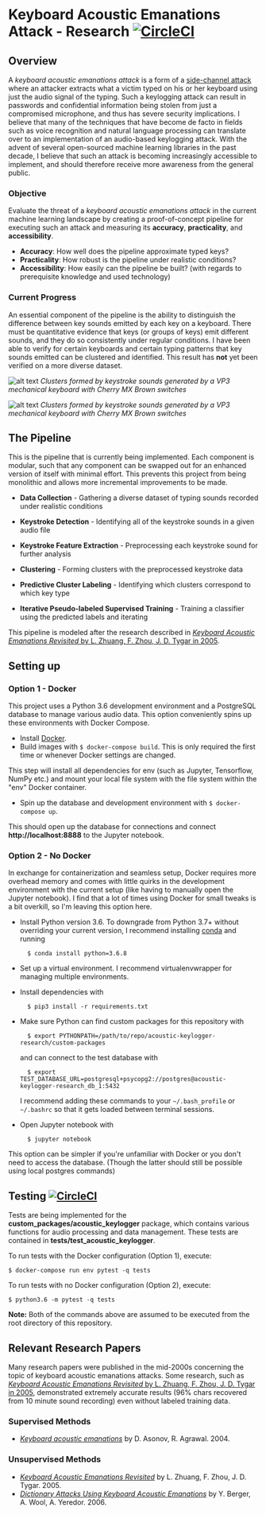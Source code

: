 #  Keyboard Acoustic Emanations Attack - Research [![CircleCI](https://circleci.com/gh/shoyo-inokuchi/acoustic-keylogger-research/tree/master.svg?style=svg)](https://circleci.com/gh/shoyo-inokuchi/acoustic-keylogger-research/tree/master)

## Overview
A *keyboard acoustic emanations attack* is a form of a [side-channel
attack](https://en.wikipedia.org/wiki/Side-channel_attack) where an attacker
extracts what a victim typed on his or her keyboard using just the audio signal
of the typing. Such a keylogging attack can result in passwords and
confidential information being stolen from just a compromised microphone, and
thus has severe security implications. I believe that many of the techniques that
have become de facto in fields such as voice recognition and natural language
processing can translate over to an implementation of an audio-based keylogging
attack. With the advent of several open-sourced machine learning libraries in
the past decade, I believe that such an attack is becoming increasingly
accessible to implement, and should therefore receive more awareness from the
general public.

### Objective
Evaluate the threat of a *keyboard acoustic emanations attack* in the current
machine learning landscape by creating a proof-of-concept pipeline for
executing such an attack and measuring its __accuracy__, __practicality__, and
__accessibility__.
* __Accuracy__: How well does the pipeline approximate typed keys?
* __Practicality__: How robust is the pipeline under realistic conditions?
* __Accessibility__: How easily can the pipeline be built? (with regards to
  prerequisite knowledge and used technology)

### Current Progress
An essential component of the pipeline is the ability to distinguish the
difference between key sounds emitted by each key on a keyboard. There must be
quantitative evidence that keys (or groups of keys) emit different sounds, and
they do so consistently under regular conditions. I have been able to verify
for certain keyboards and certain typing patterns that key sounds emitted can
be clustered and identified. This result has __not__ yet been verified on a
more diverse dataset.

![alt text](https://github.com/shoyo-inokuchi/acoustic-keylogger-research/blob/master/lab/figs/vp3-brown.png)
*Clusters formed by keystroke sounds generated by a VP3 mechanical keyboard
with Cherry MX Brown switches*

![alt text](https://github.com/shoyo-inokuchi/acoustic-keylogger-research/blob/master/lab/figs/macbook2016.png)
*Clusters formed by keystroke sounds generated by a VP3 mechanical keyboard
with Cherry MX Brown switches*


## The Pipeline
This is the pipeline that is currently being implemented. Each component is
modular, such that any component can be swapped out for an enhanced version of
itself with minimal effort. This prevents this project from being monolithic
and allows more incremental improvements to be made.

* __Data Collection__ - Gathering a diverse dataset of typing sounds recorded
under realistic conditions

* __Keystroke Detection__ - Identifying all of the keystroke sounds in a given
audio file

* __Keystroke Feature Extraction__ - Preprocessing each keystroke sound for
further analysis

* __Clustering__ - Forming clusters with the preprocessed keystroke data

* __Predictive Cluster Labeling__ - Identifying which clusters correspond to
which key type

* __Iterative Pseudo-labeled Supervised Training__ - Training a classifier
using the predicted labels and iterating

This pipeline is modeled after the research described in [*Keyboard Acoustic Emanations Revisited* by L. Zhuang, F. Zhou, J. D. Tygar in 2005](https://www.cs.cornell.edu/~shmat/courses/cs6431/zhuang.pdf).


## Setting up
### Option 1 - Docker
This project uses a Python 3.6 development environment and a PostgreSQL database
to manage various audio data. This option conveniently spins up these
environments with Docker Compose.  

* Install [Docker](https://www.docker.com/products/docker-desktop).  
* Build images with `$ docker-compose build`. This is only required the first
time or whenever Docker settings are changed.

This step will install all dependencies for env (such as Jupyter, Tensorflow,
NumPy etc.) and mount your local file system with the file system within the
"env" Docker container.

* Spin up the database and development environment with `$ docker-compose up`.

This should open up the database for connections and connect __http://localhost:8888__ to the Jupyter notebook.

### Option 2 - No Docker
In exchange for containerization and seamless setup, Docker requires more
overhead memory and comes with little quirks in the development environment
with the current setup (like having to manually open the Jupyter notebook). I
find that a lot of times using Docker for small tweaks is a bit overkill, so
I'm leaving this option here.

* Install Python version 3.6. To downgrade from Python 3.7+ without overriding
your current version, I recommend installing [conda](https://www.anaconda.com/distribution/)
and running

        $ conda install python=3.6.8

* Set up a virtual environment. I recommend virtualenvwrapper for managing
multiple environments.   

* Install dependencies with

        $ pip3 install -r requirements.txt  

* Make sure Python can find custom packages for this repository with

        $ export PYTHONPATH=/path/to/repo/acoustic-keylogger-research/custom-packages

  and can connect to the test database with

        $ export TEST_DATABASE_URL=postgresql+psycopg2://postgres@acoustic-keylogger-research_db_1:5432

  I recommend adding these commands to your `~/.bash_profile` or `~/.bashrc` so
  that it gets loaded between terminal sessions.

* Open Jupyter notebook with

        $ jupyter notebook


This option can be simpler if you're unfamiliar with Docker or you don't need
to access the database. (Though the latter should still be possible using local
postgres commands)


## Testing [![CircleCI](https://circleci.com/gh/shoyo-inokuchi/acoustic-keylogger-research/tree/master.svg?style=svg)](https://circleci.com/gh/shoyo-inokuchi/acoustic-keylogger-research/tree/master)

Tests are being implemented for the __custom_packages/acoustic_keylogger__
package, which contains various functions for audio processing and data
management. These tests are contained in __tests/test_acoustic_keylogger__.

To run tests with the Docker configuration (Option 1), execute:

    $ docker-compose run env pytest -q tests

To run tests with no Docker configuration (Option 2), execute:

    $ python3.6 -m pytest -q tests

__Note:__ Both of the commands above are assumed to be executed from the root
directory of this repository.


## Relevant Research Papers
Many research papers were published in the mid-2000s concerning the topic of
keyboard acoustic emanations attacks. Some research, such as [*Keyboard
Acoustic Emanations Revisited* by L. Zhuang, F. Zhou, J. D. Tygar in
2005](https://www.cs.cornell.edu/~shmat/courses/cs6431/zhuang.pdf),
demonstrated extremely accurate results (96% chars recovered from 10 minute
sound recording) even without labeled training data.

### Supervised Methods
  * [*Keyboard acoustic emanations*](https://ieeexplore.ieee.org/document/1301311)
    by D. Asonov, R. Agrawal. 2004.

### Unsupervised Methods
  * [*Keyboard Acoustic Emanations Revisited*](https://www.cs.cornell.edu/~shmat/courses/cs6431/zhuang.pdf)
  by L. Zhuang, F. Zhou, J. D. Tygar. 2005.
  * [*Dictionary Attacks Using Keyboard Acoustic Emanations*](https://www.eng.tau.ac.il/~yash/p245-berger.pdf)
  by Y. Berger, A. Wool, A. Yeredor. 2006.
